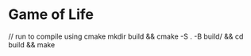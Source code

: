 # Game of Life

// run to compile using cmake
mkdir build && cmake -S . -B build/ && cd build && make
